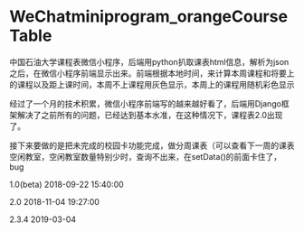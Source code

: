 # WeChatminiprogram_orangeCourseTable
中国石油大学课程表微信小程序，后端用python扒取课表html信息，解析为json之后，在微信小程序前端显示出来。前端根据本地时间，来计算本周课程和将要上的课程以及距上课时间，本周不上课程用灰色显示，本周上的课程用随机彩色显示


经过了一个月的技术积累，微信小程序前端写的越来越好看了，后端用Django框架解决了之前所有的问题，已经达到基本水准，在这种情况下，课程表2.0出现了。

接下来要做的是把未完成的校园卡功能完成，做分周课表（可以查看下一周的课表
空闲教室，空闲教室数量特别少时，查询不出来，在setData()的前面卡住了，bug

1.0(beta) 2018-09-22 15:40:00

2.0 2018-11-04 19:27:00

2.3.4 2019-03-04
